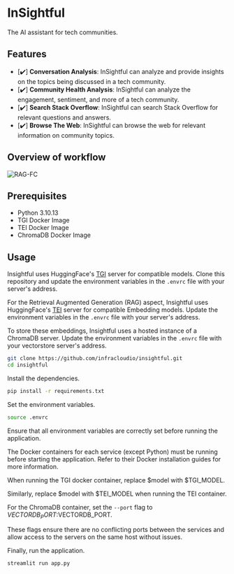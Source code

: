 # InSightful

The AI assistant for tech communities.

## Features

- [✔️] **Conversation Analysis**: InSightful can analyze and provide insights on the topics being discussed in a tech community.
- [✔️] **Community Health Analysis**: InSightful can analyze the engagement, sentiment, and more of a tech community.
- [✔️] **Search Stack Overflow**: InSightful can search Stack Overflow for relevant questions and answers.
- [✔️] **Browse The Web**: InSightful can browse the web for relevant information on community topics.

## Overview of workflow

![RAG-FC](https://github.com/user-attachments/assets/dd56f9e6-f641-4500-8785-15bc1fe37b4b)

## Prerequisites

- Python 3.10.13
- TGI Docker Image
- TEI Docker Image
- ChromaDB Docker Image

## Usage

Insightful uses HuggingFace's [TGI](https://huggingface.co/docs/text-generation-inference/index) server for compatible models. Clone this repository and update the environment variables in the `.envrc` file with your server's address.

For the Retrieval Augmented Generation (RAG) aspect, Insightful uses HuggingFace's [TEI](https://huggingface.co/docs/text-embeddings-inference/en/index) server for compatible Embedding models. Update the environment variables in the `.envrc` file with your server's address.

To store these embeddings, Insightful uses a hosted instance of a ChromaDB server. Update the environment variables in the `.envrc` file with your vectorstore server's address.

```bash
git clone https://github.com/infracloudio/insightful.git
cd insightful
```

Install the dependencies.

```bash
pip install -r requirements.txt
```

Set the environment variables.

```bash
source .envrc
```

Ensure that all environment variables are correctly set before running the application.

The Docker containers for each service (except Python) must be running before starting the application. Refer to their Docker installation guides for more information.

When running the TGI docker container, replace $model with $TGI_MODEL.

Similarly, replace $model with $TEI_MODEL when running the TEI container.

For the ChromaDB container, set the `--port` flag to $VECTORDB_PORT:$VECTORDB_PORT.

These flags ensure there are no conflicting ports between the services and allow access to the servers on the same host without issues.

Finally, run the application.

```bash
streamlit run app.py
```
